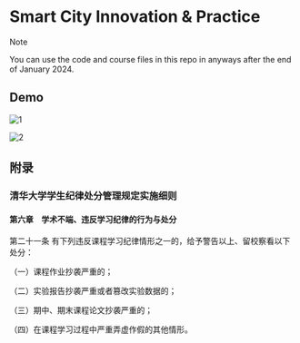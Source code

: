 # Smart City Innovation & Practice

> [!NOTE]
> You can use the code and course files in this repo in anyways after the end of January 2024.

## Demo

![1](./assets/1-1704211009569-2.gif)

![2](./assets/2-1704211023488-5.gif)

## 附录

### 清华大学学生纪律处分管理规定实施细则

#### 第六章　学术不端、违反学习纪律的行为与处分

第二十一条 有下列违反课程学习纪律情形之一的，给予警告以上、留校察看以下处分：

（一）课程作业抄袭严重的；

（二）实验报告抄袭严重或者篡改实验数据的；

（三）期中、期末课程论文抄袭严重的；

（四）在课程学习过程中严重弄虚作假的其他情形。